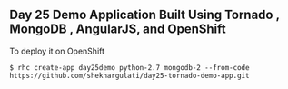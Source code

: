 ## Day 25 Demo Application Built Using Tornado , MongoDB , AngularJS, and OpenShift

To deploy it on OpenShift

```
$ rhc create-app day25demo python-2.7 mongodb-2 --from-code https://github.com/shekhargulati/day25-tornado-demo-app.git
```